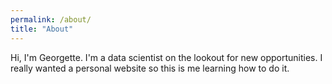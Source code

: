 ```yaml
---
permalink: /about/
title: "About"
---
```


Hi, I'm Georgette. I'm a data scientist on the lookout for new opportunities. I really wanted a personal website so this is me learning how to do it.